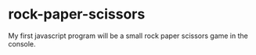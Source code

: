 # rock-paper-scissors

My first javascript program will be a small rock paper scissors game in the console.